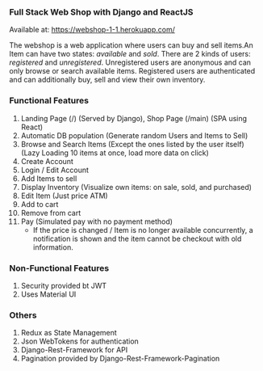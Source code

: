 ### Full Stack Web Shop with Django and ReactJS

Available at: https://webshop-1-1.herokuapp.com/

The webshop is a  web  application where  users  can buy and  sell  items.An Item can have two states:  *available*  and  *sold*.  There  are  2  kinds  of  users: *registered* and *unregistered*. Unregistered  users  are  anonymous  and can only browse  or  search  available  items. Registered  users  are  authenticated  and  can  additionally  buy, sell and view their own inventory.

### Functional Features

1. Landing Page (/) (Served by Django), Shop Page (/main) (SPA using React)
2. Automatic DB population (Generate random Users and Items to Sell)
3. Browse and Search Items (Except the ones listed by the user itself) (Lazy Loading 10 items at once, load more data on click)
4. Create Account
5. Login / Edit Account
6. Add Items to sell
7. Display Inventory (Visualize own items: on sale, sold, and purchased)
8. Edit Item (Just price ATM)
9. Add to cart
10. Remove from cart
11. Pay (Simulated pay with no payment method)
    - If the price is changed / Item is no longer available concurrently, a notification is shown and the item cannot be checkout with old information.


### Non-Functional Features

1. Security provided bt JWT
2. Uses Material UI

### Others

1. Redux as State Management
2. Json WebTokens for authentication
3. Django-Rest-Framework for API
4. Pagination provided by Django-Rest-Framework-Pagination
